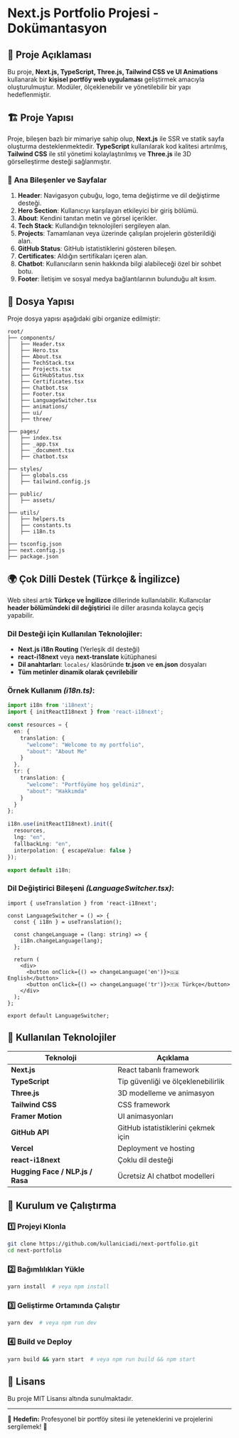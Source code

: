 # Next.js Portfolio Projesi - Dokümantasyon

## 📌 Proje Açıklaması
Bu proje, **Next.js, TypeScript, Three.js, Tailwind CSS ve UI Animations** kullanarak bir **kişisel portföy web uygulaması** geliştirmek amacıyla oluşturulmuştur. Modüler, ölçeklenebilir ve yönetilebilir bir yapı hedeflenmiştir. 

## 🏗 Proje Yapısı
Proje, bileşen bazlı bir mimariye sahip olup, **Next.js** ile SSR ve statik sayfa oluşturma desteklenmektedir. **TypeScript** kullanılarak kod kalitesi artırılmış, **Tailwind CSS** ile stil yönetimi kolaylaştırılmış ve **Three.js** ile 3D görselleştirme desteği sağlanmıştır.

### 🔹 **Ana Bileşenler ve Sayfalar**
1. **Header**: Navigasyon çubuğu, logo, tema değiştirme ve dil değiştirme desteği.
2. **Hero Section**: Kullanıcıyı karşılayan etkileyici bir giriş bölümü.
3. **About**: Kendini tanıtan metin ve görsel içerikler.
4. **Tech Stack**: Kullandığın teknolojileri sergileyen alan.
5. **Projects**: Tamamlanan veya üzerinde çalışılan projelerin gösterildiği alan.
6. **GitHub Status**: GitHub istatistiklerini gösteren bileşen.
7. **Certificates**: Aldığın sertifikaları içeren alan.
8. **Chatbot**: Kullanıcıların senin hakkında bilgi alabileceği özel bir sohbet botu.
9. **Footer**: İletişim ve sosyal medya bağlantılarının bulunduğu alt kısım.

## 📂 **Dosya Yapısı**
Proje dosya yapısı aşağıdaki gibi organize edilmiştir:

```
root/
├── components/
│   ├── Header.tsx
│   ├── Hero.tsx
│   ├── About.tsx
│   ├── TechStack.tsx
│   ├── Projects.tsx
│   ├── GitHubStatus.tsx
│   ├── Certificates.tsx
│   ├── Chatbot.tsx
│   ├── Footer.tsx
│   ├── LanguageSwitcher.tsx
│   ├── animations/
│   ├── ui/
│   ├── three/
│
├── pages/
│   ├── index.tsx
│   ├── _app.tsx
│   ├── _document.tsx
│   ├── chatbot.tsx
│
├── styles/
│   ├── globals.css
│   ├── tailwind.config.js
│
├── public/
│   ├── assets/
│
├── utils/
│   ├── helpers.ts
│   ├── constants.ts
│   ├── i18n.ts
│
├── tsconfig.json
├── next.config.js
├── package.json
```

## 🌍 **Çok Dilli Destek (Türkçe & İngilizce)**
Web sitesi artık **Türkçe ve İngilizce** dillerinde kullanılabilir. Kullanıcılar **header bölümündeki dil değiştirici** ile diller arasında kolayca geçiş yapabilir.

### **Dil Desteği için Kullanılan Teknolojiler:**
- **Next.js i18n Routing** (Yerleşik dil desteği)
- **react-i18next** veya **next-translate** kütüphanesi
- **Dil anahtarları**: `locales/` klasöründe **tr.json** ve **en.json** dosyaları
- **Tüm metinler dinamik olarak çevrilebilir**

### **Örnek Kullanım** _(i18n.ts)_:
```typescript
import i18n from 'i18next';
import { initReactI18next } from 'react-i18next';

const resources = {
  en: {
    translation: {
      "welcome": "Welcome to my portfolio",
      "about": "About Me"
    }
  },
  tr: {
    translation: {
      "welcome": "Portföyüme hoş geldiniz",
      "about": "Hakkımda"
    }
  }
};

i18n.use(initReactI18next).init({
  resources,
  lng: "en",
  fallbackLng: "en",
  interpolation: { escapeValue: false }
});

export default i18n;
```

### **Dil Değiştirici Bileşeni** _(LanguageSwitcher.tsx)_:
```tsx
import { useTranslation } from 'react-i18next';

const LanguageSwitcher = () => {
  const { i18n } = useTranslation();

  const changeLanguage = (lang: string) => {
    i18n.changeLanguage(lang);
  };

  return (
    <div>
      <button onClick={() => changeLanguage('en')}>🇬🇧 English</button>
      <button onClick={() => changeLanguage('tr')}>🇹🇷 Türkçe</button>
    </div>
  );
};

export default LanguageSwitcher;
```

## 🔧 **Kullanılan Teknolojiler**
| Teknoloji | Açıklama |
|-----------|-------------|
| **Next.js** | React tabanlı framework |
| **TypeScript** | Tip güvenliği ve ölçeklenebilirlik |
| **Three.js** | 3D modelleme ve animasyon |
| **Tailwind CSS** | CSS framework |
| **Framer Motion** | UI animasyonları |
| **GitHub API** | GitHub istatistiklerini çekmek için |
| **Vercel** | Deployment ve hosting |
| **react-i18next** | Çoklu dil desteği |
| **Hugging Face / NLP.js / Rasa** | Ücretsiz AI chatbot modelleri |

## 🚀 **Kurulum ve Çalıştırma**

### 1️⃣ **Projeyi Klonla**
```bash
git clone https://github.com/kullaniciadi/next-portfolio.git
cd next-portfolio
```

### 2️⃣ **Bağımlılıkları Yükle**
```bash
yarn install  # veya npm install
```

### 3️⃣ **Geliştirme Ortamında Çalıştır**
```bash
yarn dev  # veya npm run dev
```

### 4️⃣ **Build ve Deploy**
```bash
yarn build && yarn start  # veya npm run build && npm start
```

## 📜 **Lisans**
Bu proje MIT Lisansı altında sunulmaktadır.

---
🎯 **Hedefin:** Profesyonel bir portföy sitesi ile yeteneklerini ve projelerini sergilemek! 🚀

